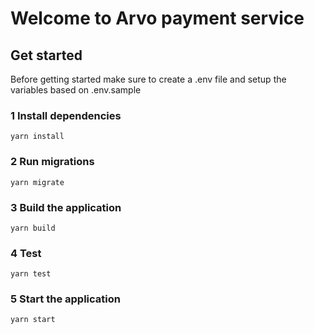 # Welcome to Arvo payment service

## Get started

Before getting started make sure to create a .env file and setup the variables based on .env.sample

### 1 Install dependencies

```yarn install```

### 2 Run migrations 

``` yarn migrate ```

### 3 Build the application

``` yarn build ```

### 4 Test 

``` yarn test ```

### 5 Start the application 

``` yarn start ```